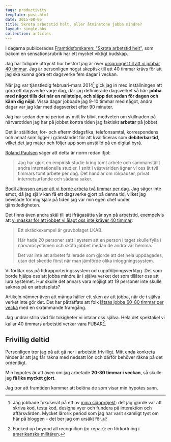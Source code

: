 ```yaml
---
tags: productivity
template: post.html
date: 2015-08-05
title: Skrota arbetstid helt, eller åtminstone jobba mindre?
layout: single.hbs
collection: articles
---
```

I dagarna publicerades [Framtidsforskaren: "Skrota arbetstid helt"][1], som bakom en sensationsrubrik har ett mycket viktigt budskap.

Jag har tidigare uttryckt hur bestört jag är över [ursprunget till att vi jobbar 40 timmar][2]. Jag är personligen högst skeptisk till att 40 timmar krävs för att jag ska kunna göra ett dagsverke fem dagar i veckan.

När jag var tjänstledig februari-mars 2014[^1] gick jag in med inställningen att göra ett dagsverke varje dag, där jag definierade dagsverket så här: **jobba med något tills det når en milstolpe, och släpp det sedan för dagen och känn dig nöjd**. Vissa dagar jobbade jag 9-10 timmar med något, andra dagar var jag klar med dagsverket efter 90 minuter.

Jag har sedan denna period av mitt liv blivit medveten om skillnaden på närvarotiden jag har på jobbet kontra tiden jag faktiskt **arbetar** på jobbet.

Det är ställtider, för- och eftermiddagsfika, telefonsamtal, korrespondens och annat som ligger i gränslandet för att kvalificeras som **debiterbar tid**, vilket det jag mäter och följer upp som anställd på en digital byrå.

[Roland Paulsen][3] säger att detta är norm redan ifjol:
> Jag har gjort en empirisk studie kring tomt arbete och sammanställt andra internationella studier. I snitt i västvärlden ägnar vi oss åt två timmars tomt arbete per dag. Det handlar om rökpauser, privat internetsurfande och sådana saker.

[Bodil Jönsson anser att vi borde arbeta två timmar per dag][4]. Jag säger inte emot, då jag själv kan få ett dagsverke gjort på denna tid, vilket jag bevisade för mig själv på tiden jag var min egen chef under tjänstledigheten.

Det finns även andra skäl till att ifrågasätta vår syn på arbetstid, exempelvis att [vi maskar för att jobbet vi ålagt oss inte kräver 40 timmar][5]:

> Ett skräckexempel är gruvbolaget LKAB.
>
> Här hade 20 personer satt i system att en person i taget skulle fylla i närvarosystemen och sköta jobbet medan de andra var hemma.
> 
> Det var inte att arbetet fallerade som gjorde att det hela uppdagades, utan det skedde först när man jämförde olika inloggningssystem.

Vi förlitar oss på tidrapporteringssystem och uppföljningsverktyg. Det som borde hjälpa oss att jobba mindre är i själva verket det som tillåter oss att lura systemet. Hur skulle det annars vara möjligt att 19 personer inte skulle saknas på en arbetsplats?

Artikeln nämner även att många håller ett sken av att jobba, när de i själva verket inte gör det. Det har påträffats att folk [låtsas jobba 60-80 timmar per vecka][6] med en skrämmande framgång.

Jag undrar stilla vad för tokigheter vi intalar oss själva. Hela det spektakel vi kallar 40 timmars arbetstid verkar vara FUBAR[^2]. 


## Frivillig deltid

Personligen tror jag på att gå ner i arbetstid frivilligt. Mitt enda konkreta hinder är att jag får räkna med nedsatt lön och därför behöver räkna på det ordentligt.

Min hypotes är att även om jag arbetade **20-30 timmar i veckan**, så skulle jag **få lika mycket gjort**.

Jag tror att framtiden kommer att belöna de som visar min hypotes sann. 


[1]: http://www.va.se/nyheter/2015/08/03/framtidsforskaren-skrota-arbetstid-helt/
[2]: /b/40-timmar/
[3]: http://www.va.se/nyheter/2014/11/06/roland-paulsen/
[4]: http://www.va.se/nyheter/2015/02/17/professorn-vi-borde-bara-jobba-tva-timmar-per-dag/
[5]: http://www.va.se/nyheter/2015/05/11/maskandet-har-blivit-smart-nar-jobben-forlorat-sin-betydelse/
[6]: http://www.va.se/nyheter/2015/04/30/varfor-vissa-valbetalda-man-latsas-jobba-80-timmar-i-veckan/


[^1]: Jag jobbade fokuserat på ett av [mina sidoprojekt](http://www.tidrapporteringsuger.se): det jag gjorde var att skriva kod, testa kod, designa vyer och fundera på interaktion och affärsvärden. Mycket lärorik period som jag har varit skamligt tyst om här på bloggen - det ber jag om ursäkt för.
[^2]: Fucked up beyond all recognition (or repair): en förkortning i [amerikanska militären](https://en.wikipedia.org/wiki/List_of_U.S._government_and_military_acronyms#F).